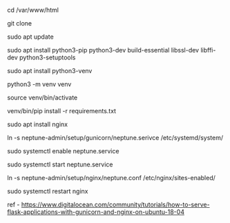 
cd /var/www/html

git clone 

sudo apt update

sudo apt install python3-pip python3-dev build-essential libssl-dev libffi-dev python3-setuptools

sudo apt install python3-venv

python3 -m venv venv

source venv/bin/activate

venv/bin/pip install -r requirements.txt

sudo apt install nginx

ln -s neptune-admin/setup/gunicorn/neptune.serivce /etc/systemd/system/

sudo systemctl enable neptune.service

sudo systemctl start neptune.service

ln -s neptune-admin/setup/nginx/neptune.conf /etc/nginx/sites-enabled/

sudo systemctl restart nginx

ref - https://www.digitalocean.com/community/tutorials/how-to-serve-flask-applications-with-gunicorn-and-nginx-on-ubuntu-18-04
